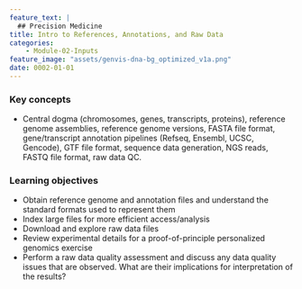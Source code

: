 ```yaml
---
feature_text: |
  ## Precision Medicine
title: Intro to References, Annotations, and Raw Data
categories:
    - Module-02-Inputs
feature_image: "assets/genvis-dna-bg_optimized_v1a.png"
date: 0002-01-01
---
```


### Key concepts
* Central dogma (chromosomes, genes, transcripts, proteins), reference genome assemblies, reference genome versions, FASTA file format, gene/transcript annotation pipelines (Refseq, Ensembl, UCSC, Gencode), GTF file format, sequence data generation, NGS reads, FASTQ file format, raw data QC.

### Learning objectives
* Obtain reference genome and annotation files and understand the standard formats used to represent them
* Index large files for more efficient access/analysis
* Download and explore raw data files
* Review experimental details for a proof-of-principle personalized genomics exercise
* Perform a raw data quality assessment and discuss any data quality issues that are observed. What are their implications for interpretation of the results?

